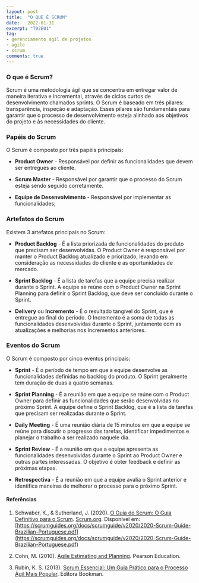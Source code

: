 ```yaml
---
layout: post
title:  "O QUE É SCRUM"
date:   2022-01-31
excerpt: "T02E01"
tag:
- gerenciamento agil de projetos
- agile
- scrum
comments: true
---
```

### O que é Scrum?

Scrum é uma metodologia ágil que se concentra em entregar valor de maneira iterativa e incremental, através de ciclos curtos de desenvolvimento chamados sprints. O Scrum é baseado em três pilares: transparência, inspeção e adaptação. Esses pilares são fundamentais para garantir que o processo de desenvolvimento esteja alinhado aos objetivos do projeto e às necessidades do cliente.

### Papéis do Scrum

O Scrum é composto por três papéis principais: 
- **Product Owner** - Responsável por definir as funcionalidades que devem ser entregues ao cliente.

- **Scrum Master** - Responsável por garantir que o processo do Scrum esteja sendo seguido corretamente. 

- **Equipe de Desenvolvimento** - Responsável por implementar as funcionalidades;

### Artefatos do Scrum
Existem 3 artefatos principais no Scrum:

- **Product Backlog** - É a lista priorizada de funcionalidades do produto que precisam ser desenvolvidas. O Product Owner é responsável por manter o Product Backlog atualizado e priorizado, levando em consideração as necessidades do cliente e as oportunidades de mercado.

- **Sprint Backlog** - É a lista de tarefas que a equipe precisa realizar durante o Sprint. A equipe se reúne com o Product Owner na Sprint Planning para definir o Sprint Backlog, que deve ser concluído durante o Sprint.

- **Delivery** ou **Incremento** - É o resultado tangível do Sprint, que é entregue ao final do período. O Incremento é a soma de todas as funcionalidades desenvolvidas durante o Sprint, juntamente com as atualizações e melhorias nos Incrementos anteriores.


### Eventos do Scrum

O Scrum é composto por cinco eventos principais:
- **Sprint** - É o período de tempo em que a equipe desenvolve as funcionalidades definidas no backlog do produto. O Sprint geralmente tem duração de duas a quatro semanas.

- **Sprint Planning** - É a reunião em que a equipe se reúne com o Product Owner para definir as funcionalidades que serão desenvolvidas no próximo Sprint. A equipe define o Sprint Backlog, que é a lista de tarefas que precisam ser realizadas durante o Sprint.

- **Daily Meeting** - É uma reunião diária de 15 minutos em que a equipe se reúne para discutir o progresso das tarefas, identificar impedimentos e planejar o trabalho a ser realizado naquele dia.

- **Sprint Review** - É a reunião em que a equipe apresenta as funcionalidades desenvolvidas durante o Sprint ao Product Owner e outras partes interessadas. O objetivo é obter feedback e definir as próximas etapas.

- **Retrospectiva** - É a reunião em que a equipe avalia o Sprint anterior e identifica maneiras de melhorar o processo para o próximo Sprint.

#### Referências

1. Schwaber, K., & Sutherland, J. (2020). [O Guia do Scrum: O Guia Definitivo para o Scrum](https://scrumguides.org/docs/scrumguide/v2020/2020-Scrum-Guide-Brazilian-Portuguese.pdf). [Scrum.org](https://www.scrum.org/). Disponível em: [https://scrumguides.org/docs/scrumguide/v2020/2020-Scrum-Guide-Brazilian-Portuguese.pdf](https://scrumguides.org/docs/scrumguide/v2020/2020-Scrum-Guide-Brazilian-Portuguese.pdf)

2. Cohn, M. (2010). [Agile Estimating and Planning](https://amzn.to/3mI1PGn). Pearson Education.

3. Rubin, K. S. (2013). [Scrum Essencial: Um Guia Prático para o Processo Ágil Mais Popular](https://amzn.to/40jRWMK). Editora Bookman.
